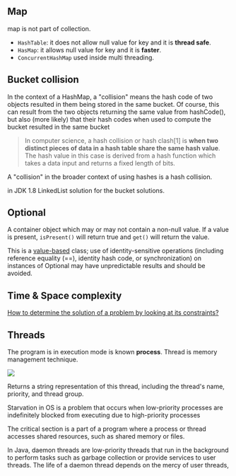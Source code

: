 ## Map

map is not part of collection.

- `HashTable`: it does not allow null value for key and it is **thread safe**.
- `HasMap`: it allows null value for key and it is **faster**.
- `ConcurrentHashMap` used inside multi threading.

## Bucket collision

In the context of a HashMap, a "collision" means the hash code of two objects resulted in them being stored in the same bucket. Of course, this can result from the two objects returning the same value from hashCode(), but also (more likely) that their hash codes when used to compute the bucket resulted in the same bucket

> In computer science, a hash collision or hash clash[1] is **when two distinct pieces of data in a hash table share the same hash value**. The hash value in this case is derived from a hash function which takes a data input and returns a fixed length of bits.

A "collision" in the broader context of using hashes is a hash collision.

in JDK 1.8 LinkedList solution for the bucket solutions.

## Optional

A container object which may or may not contain a non-null value. If a value is present, `isPresent()` will return true and `get()` will return the value.

This is a [value-based](https://docs.oracle.com/javase/8/docs/api/java/lang/doc-files/ValueBased.html) class; use of identity-sensitive operations (including reference equality (==), identity hash code, or synchronization) on instances of Optional may have unpredictable results and should be avoided.

## Time & Space complexity

[How to determine the solution of a problem by looking at its constraints?](https://codeforces.com/blog/entry/21344)

## Threads

The program is in execution mode is known **process**.
Thread is memory management technique.


![](https://www.scientecheasy.com/wp-content/uploads/2020/06/thread-life-cycle.png)

Returns a string representation of this thread, including the thread's name, priority, and thread group.

Starvation in OS is a problem that occurs when low-priority processes are indefinitely blocked from executing due to high-priority processes

The critical section is a part of a program where a process or thread accesses shared resources, such as shared memory or files.

In Java, daemon threads are low-priority threads that run in the background to perform tasks such as garbage collection or provide services to user threads. The life of a daemon thread depends on the mercy of user threads,